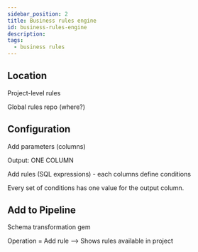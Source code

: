 ```yaml
---
sidebar_position: 2
title: Business rules engine
id: business-rules-engine
description:
tags:
  - business rules
---
```


## Location

Project-level rules

Global rules repo (where?)

## Configuration

Add parameters (columns)

Output: ONE COLUMN

Add rules (SQL expressions) - each columns define conditions

Every set of conditions has one value for the output column.

## Add to Pipeline

Schema transformation gem

Operation = Add rule --> Shows rules available in project

